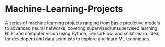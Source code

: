 # Machine-Learning-Projects
A series of machine learning projects ranging from basic predictive models to advanced neural networks, covering supervised/unsupervised learning, NLP, and computer vision using Python, TensorFlow, and scikit-learn. Ideal for developers and data scientists to explore and learn ML techniques.

